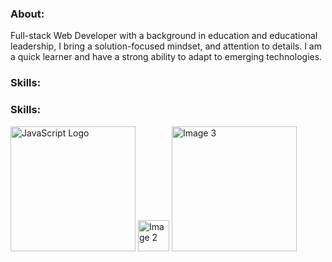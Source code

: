 ### About:
Full-stack Web Developer with a background in education and educational leadership, I bring a solution-focused mindset, and attention to details. I am a quick learner and have a strong ability to adapt to emerging technologies.

### Skills:
### Skills:
<div>
  <img src="https://upload.wikimedia.org/wikipedia/commons/thumb/6/6a/JavaScript-logo.png/800px-JavaScript-logo.png" alt="JavaScript Logo" width="200" height="200" />
  <img src="image2.jpg" alt="Image 2" width="50" height="50" />
  <img src="image3.jpg" alt="Image 3" width="200" height="200" />
</div>

